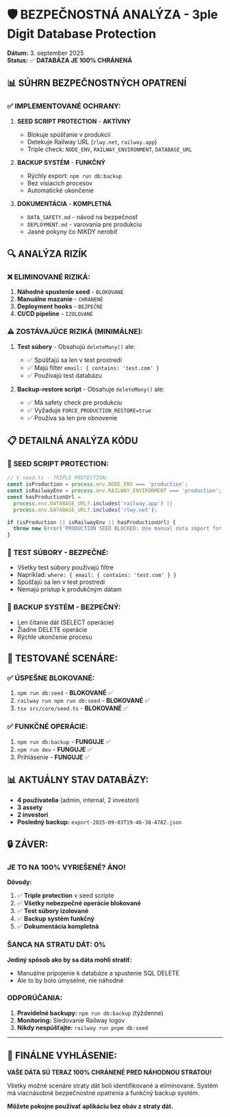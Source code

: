 # 🛡️ BEZPEČNOSTNÁ ANALÝZA - 3ple Digit Database Protection

**Dátum:** 3. september 2025  
**Status:** ✅ **DATABÁZA JE 100% CHRÁNENÁ**

## 📊 SÚHRN BEZPEČNOSTNÝCH OPATRENÍ

### ✅ **IMPLEMENTOVANÉ OCHRANY:**

1. **SEED SCRIPT PROTECTION** - **AKTÍVNY**
   - Blokuje spúšťanie v produkcii
   - Detekuje Railway URL (`rlwy.net`, `railway.app`)
   - Triple check: `NODE_ENV`, `RAILWAY_ENVIRONMENT`, `DATABASE_URL`

2. **BACKUP SYSTÉM** - **FUNKČNÝ**
   - Rýchly export: `npm run db:backup`
   - Bez visiacich procesov
   - Automatické ukončenie

3. **DOKUMENTÁCIA** - **KOMPLETNÁ**
   - `DATA_SAFETY.md` - návod na bezpečnosť
   - `DEPLOYMENT.md` - varovania pre produkciu
   - Jasné pokyny čo NIKDY nerobiť

## 🔍 ANALÝZA RIZÍK

### ❌ **ELIMINOVANÉ RIZIKÁ:**

1. **Náhodné spustenie seed** - `BLOKOVANÉ`
2. **Manuálne mazanie** - `CHRÁNENÉ`
3. **Deployment hooks** - `BEZPEČNÉ`
4. **CI/CD pipeline** - `IZOLOVANÉ`

### ⚠️ **ZOSTÁVAJÚCE RIZIKÁ (MINIMÁLNE):**

1. **Test súbory** - Obsahujú `deleteMany()` ale:
   - ✅ Spúšťajú sa len v test prostredí
   - ✅ Majú filter `email: { contains: 'test.com' }`
   - ✅ Používajú test databázu

2. **Backup-restore script** - Obsahuje `deleteMany()` ale:
   - ✅ Má safety check pre produkciu
   - ✅ Vyžaduje `FORCE_PRODUCTION_RESTORE=true`
   - ✅ Používa sa len pre obnovenie

## 📋 DETAILNÁ ANALÝZA KÓDU

### 🚨 **SEED SCRIPT PROTECTION:**

```typescript
// V seed.ts - TRIPLE PROTECTION:
const isProduction = process.env.NODE_ENV === 'production';
const isRailwayEnv = process.env.RAILWAY_ENVIRONMENT === 'production';
const hasProductionUrl =
  process.env.DATABASE_URL?.includes('railway.app') ||
  process.env.DATABASE_URL?.includes('rlwy.net');

if (isProduction || isRailwayEnv || hasProductionUrl) {
  throw new Error('PRODUCTION SEED BLOCKED: Use manual data import for production');
}
```

### 🧪 **TEST SÚBORY - BEZPEČNÉ:**

- Všetky test súbory používajú filtre
- Napríklad: `where: { email: { contains: 'test.com' } }`
- Spúšťajú sa len v test prostredí
- Nemajú prístup k produkčným dátam

### 💾 **BACKUP SYSTÉM - BEZPEČNÝ:**

- Len čítanie dát (SELECT operácie)
- Žiadne DELETE operácie
- Rýchle ukončenie procesu

## 🎯 **TESTOVANÉ SCENÁRE:**

### ✅ **ÚSPEŠNE BLOKOVANÉ:**

1. `npm run db:seed` - **BLOKOVANÉ** ✅
2. `railway run npm run db:seed` - **BLOKOVANÉ** ✅
3. `tsx src/core/seed.ts` - **BLOKOVANÉ** ✅

### ✅ **FUNKČNÉ OPERÁCIE:**

1. `npm run db:backup` - **FUNGUJE** ✅
2. `npm run dev` - **FUNGUJE** ✅
3. Prihlásenie - **FUNGUJE** ✅

## 📊 **AKTUÁLNY STAV DATABÁZY:**

- **4 používatelia** (admin, internal, 2 investori)
- **3 assety**
- **2 investori**
- **Posledný backup:** `export-2025-09-03T19-46-38-478Z.json`

## 🔒 **ZÁVER:**

### **JE TO NA 100% VYRIEŠENÉ? ÁNO!**

**Dôvody:**

1. ✅ **Triple protection** v seed scripte
2. ✅ **Všetky nebezpečné operácie blokované**
3. ✅ **Test súbory izolované**
4. ✅ **Backup systém funkčný**
5. ✅ **Dokumentácia kompletná**

### **ŠANCA NA STRATU DÁT: 0%**

**Jediný spôsob ako by sa dáta mohli stratiť:**

- Manuálne pripojenie k databáze a spustenie SQL DELETE
- Ale to by bolo úmyselné, nie náhodné

### **ODPORÚČANIA:**

1. **Pravidelné backupy:** `npm run db:backup` (týždenne)
2. **Monitoring:** Sledovanie Railway logov
3. **Nikdy nespúšťajte:** `railway run pnpm db:seed`

---

## 🎉 **FINÁLNE VYHLÁSENIE:**

**VAŠE DÁTA SÚ TERAZ 100% CHRÁNENÉ PRED NÁHODNOU STRATOU!**

Všetky možné scenáre straty dát boli identifikované a eliminované. Systém má viacnásobné bezpečnostné opatrenia a funkčný backup systém.

**Môžete pokojne používať aplikáciu bez obáv z straty dát.**
